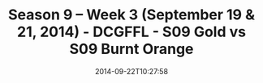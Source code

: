 ---
title: Season 9 – Week 3 (September 19 & 21, 2014) - DCGFFL - S09 Gold vs S09 Burnt
  Orange
teams-score:
- team: _teams/s09-gold.md
  score: 46
- team: _teams/s09-burnt-orange.md
  score: 19
mvp: 'Gold: Baxter O''Brien / B. Orange: Jacob Willis'
game-ball: N/A
season: 9
week: 3
date: '2014-09-22T10:27:58'
pageid: 1825-4457-vs-4453
---